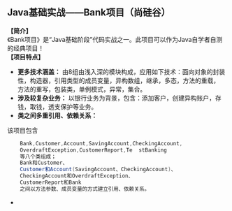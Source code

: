 ## Java基础实战——Bank项目（尚硅谷）

**【简介】**  
《Bank项目》是“Java基础阶段”代码实战之一。此项目可以作为Java自学者自测的经典项目！  
**【项目特点】**  
- **更多技术涵盖：**  由8组由浅入深的模块构成，应用如下技术：面向对象的封装性，构造器，引用类型的成员变量，异构数组，继承，多态，方法的重载，  
方法的重写，包装类，单例模式，异常，集合。
- **涉及较复杂业务：**  以银行业务为背景，包含：添加客户，创建异构账户，存钱，取钱，透支保护等业务。  
- **类之间多重引用、依赖关系：**

该项目包含
```java
    Bank,Customer,Account,SavingAccount,CheckingAccount,
    OverdraftException,CustomerReport,Te  stBanking
    等八个类组成；
    Bank和Customer、
    Customer和Account(SavingAccount、CheckingAccount)、
    CheckingAccount和OverdraftException、
    CustomerReport和Bank
    之间以方法参数、成员变量的方式建立引用、依赖关系。
```
- 

